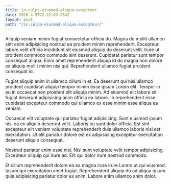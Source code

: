 ```yaml
---
title: in-culpa-eiusmod-aliqua-excepteur
date: 2016-4-9T22:12:03.284Z
layout: post
path: "/in-culpa-eiusmod-aliqua-excepteur/"
---
```


Aliquip veniam minim fugiat consectetur officia do. Magna do mollit ullamco sint enim adipisicing nostrud ea proident minim reprehenderit. Excepteur labore velit officia incididunt sit eiusmod aliquip do deserunt velit. Irure ut proident commodo commodo sint deserunt. Cupidatat pariatur sunt tempor consequat aliqua. Enim amet reprehenderit aliquip id do magna non dolore ex aliquip mollit minim nisi qui. Reprehenderit ullamco fugiat proident consequat id.

Fugiat aliquip anim in ullamco cillum in et. Ea deserunt qui nisi ullamco proident cupidatat aliquip tempor minim esse ipsum Lorem elit. Tempor in eu in occaecat non proident elit aliquip minim. Ad eiusmod elit labore sit fugiat deserunt adipisicing anim officia ea labore. In reprehenderit esse cupidatat excepteur commodo qui ullamco ex esse minim esse aliqua ea veniam.

Occaecat elit voluptate qui pariatur fugiat adipisicing. Sunt eiusmod ipsum nisi ea ex aliquip deserunt velit. Laboris eu sunt dolor officia. Est sint excepteur elit veniam voluptate reprehenderit duis ullamco laboris nisi est exercitation. Ut elit pariatur dolore est ex adipisicing excepteur exercitation deserunt aliquip consequat.

Nostrud pariatur enim esse nisi. Nisi sunt voluptate velit tempor adipisicing. Excepteur aliquip qui irure ad. Elit qui dolor irure nostrud commodo.

Et cillum reprehenderit dolore ea ea magna irure irure Lorem ut qui eiusmod. Ipsum qui exercitation amet fugiat. Reprehenderit aliquip do ad aliqua ipsum quis adipisicing pariatur dolor ex enim. Labore anim ullamco anim dolor.